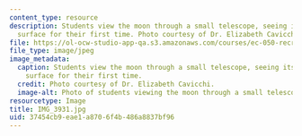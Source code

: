 ```yaml
---
content_type: resource
description: Students view the moon through a small telescope, seeing its magnified
  surface for their first time. Photo courtesy of Dr. Elizabeth Cavicchi.
file: https://ol-ocw-studio-app-qa.s3.amazonaws.com/courses/ec-050-recreate-experiments-from-history-inform-the-future-from-the-past-galileo-january-iap-2010/37454cb9eae1a8706f4b486a8837bf96_IMG_3931.jpg
file_type: image/jpeg
image_metadata:
  caption: Students view the moon through a small telescope, seeing its magnified
    surface for their first time.
  credit: Photo courtesy of Dr. Elizabeth Cavicchi.
  image-alt: Photo of students viewing the moon through a small telescope.
resourcetype: Image
title: IMG_3931.jpg
uid: 37454cb9-eae1-a870-6f4b-486a8837bf96
---
```

